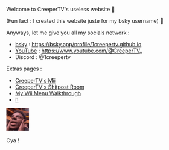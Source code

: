 Welcome to CreeperTV's useless website 🥳

(Fun fact : I created this website juste for my bsky username) 🤫

Anyways, let me give you all my socials network :
- [bsky](https://bsky.app/profile/1creepertv.github.io) : https://bsky.app/profile/1creepertv.github.io
- [YouTube](https://www.youtube.com/@CreeperTV_) : https://www.youtube.com/@CreeperTV_
- Discord : @1creepertv

Extras pages :
- [CreeperTV's Mii](https://1creepertv.github.io/mii)
- [CreeperTV's Shitpost Room](https://1creepertv.github.io/shitpost)
- [My Wii Menu Walkthrough](https://1creepertv.github.io/wii-menu-walkthrough)
- [h](https://1creepertv.github.io/h)


![Speed](https://raw.githubusercontent.com/1CreeperTV/1creepertv.github.io/refs/heads/main/shocked-ishowspeed.gif)

Cya !
